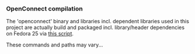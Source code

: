 ### OpenConnect compilation

The 'openconnect' binary and libraries incl. dependent libraries
used in this project are actually build and packaged
incl. library/header dependencies on Fedora 25
via [this script](contrib/build_mingw-openconnect-w32@fedora25.sh).

These commands and paths may vary...
